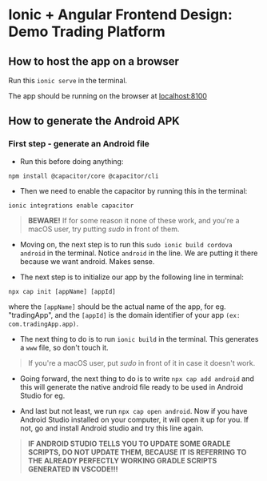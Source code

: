 # Ionic + Angular Frontend Design: Demo Trading Platform

## How to host the app on a browser

Run this ```ionic serve``` in the terminal.

The app should be running on the browser at [localhost:8100](http://localhost:8100)

## How to generate the Android APK

### First step - generate an Android file

* Run this before doing anything:

```npm install @capacitor/core @capacitor/cli```

* Then we need to enable the capacitor by running this in the terminal:

```ionic integrations enable capacitor```

> **BEWARE!** If for some reason it none of these work, and you're a macOS user, try putting _sudo_ in front of them.

* Moving on, the next step is to run this ```sudo ionic build cordova android``` in the terminal.
Notice ```android``` in the line. We are putting it there because we want android. Makes sense.

* The next step is to initialize our app by the following line in terminal:

```npx cap init [appName] [appId]```

where the `[appName]` should be the actual name of the app, for eg. "tradingApp",
and the `[appId]` is the domain identifier of your app `(ex: com.tradingApp.app)`.

* The next thing to do is to run ```ionic build``` in the terminal. This generates
a ```www``` file, so don't touch it.

> If you're a macOS user, put _sudo_ in front of it in case it doesn't work.

* Going forward, the next thing to do is to write ```npx cap add android```
and this will generate the native android file ready to be used in Android Studio for eg.

* And last but not least, we run ```npx cap open android```.
Now if you have Android Studio installed on your computer, it will open it up for you.
If not, go and install Android studio and try this line again.

> **IF ANDROID STUDIO TELLS YOU TO UPDATE SOME GRADLE SCRIPTS, DO NOT UPDATE THEM,
BECAUSE IT IS REFERRING TO THE ALREADY PERFECTLY WORKING GRADLE SCRIPTS GENERATED IN VSCODE!!!**
